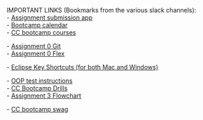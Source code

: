 IMPORTANT LINKS (Bookmarks from the various slack channels):\
\- [Assignment submission app](https://assignments.coderscampus.com/dashboard)\
\- [Bootcamp calendar](https://calendar.google.com/calendar/u/0/r?cid=Y18wYWFiYWI0ODJmYjQ3NjA3N2VhZGQzNGM1ZmZhMDU3NDk5ZjdhYmUxYTYzZGMzNmU0Y2YxMTgwOGE2NGQ5ZDc1QGdyb3VwLmNhbGVuZGFyLmdvb2dsZS5jb20)\
\- [CC bootcamp courses](https://courses.coderscampus.com/students/courses/)

\- [Assignment 0 Git](https://github.com/CodersCampus/Assignment0Template)\
\- [Assignment 0 Flex](https://github.com/CodersCampus/Assignment0_b_flex_Template)

\- [Eclipse Key Shortcuts (for both Mac and Windows)](https://www.jrebel.com/sites/rebel/files/pdfs/cheat-sheet-rebel-eclipse-keyboard-shortcuts.pdf)

\- [OOP test instructions](https://docs.google.com/document/d/1Cacbeccqqphkw8RiqGSWZmYaHIhCBqaX10HUNZOOBBM/edit?usp=sharing)\
\- [CC Bootcamp Drills](https://github.com/CodersCampus/ccBootCampDrills)\
\- [Assignment 3 Flowchart](https://docs.google.com/document/d/1mhJaA0ORq42FHd2JQ85VBeIarrjyv62KKBvhvRMV7BA/edit?usp=sharing)

\- [CC bootcamp swag](https://coders-campus.myshopify.com/)

